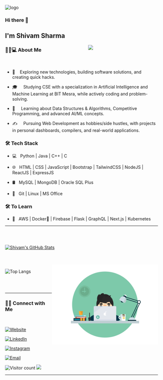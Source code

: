![logo](https://drive.google.com/uc?export=view&id=1VDe9mSaDklALObiFFZsBD8CfzY6nbZZD)

### Hi there 👋<h2> I'm Shivam Sharma</h2>

<img align='right' src="https://media.giphy.com/media/M9gbBd9nbDrOTu1Mqx/giphy.gif" width="230">

<h3> 👨🏻💻 About Me </h3>

<br>

- 🤔 &nbsp;  Exploring new technologies, building software solutions, and creating quick hacks.

- 🎓 &nbsp;   Studying CSE with a specialization in Artificial Intelligence and Machine Learning at BIT Mesra, while actively coding and problem-solving.

- 🌱 &nbsp;   Learning about Data Structures & Algorithms, Competitive Programming, and advanced AI/ML concepts.

- ✍️ &nbsp;   Pursuing Web Development as hobbies/side hustles, with projects in personal dashboards, compilers, and real-world applications.



<h3>🛠 Tech Stack</h3>



- 💻 &nbsp; Python | Java | C++ | C 

- 🌐 &nbsp; HTML | CSS | JavaScript | Bootstrap | TailwindCSS | NodeJS | ReactJS | ExpressJS  

- 🛢 &nbsp; MySQL | MongoDB | Oracle SQL Plus

- 🔧 &nbsp; Git | Linux | MS Office





<h3>🛠 To Learn</h3>

- 🔧 &nbsp; AWS | Docker🐳 | Firebase | Flask | GraphQL | Next.js | Kubernetes

<hr>



<br/><br/>

[![Shivam's GitHub Stats](https://github-readme-stats.vercel.app/api?username=ShivamSharma43&show_icons=true)](https://github.com/ShivamSharma43)

<br/>

<br/>

<img src="https://github.com/nirala69/nirala69/blob/master/70804f7e25b11f29db904f2fa7b4cd9d.gif" width="350" align='right'>

![Top Langs](https://github-readme-stats.vercel.app/api/top-langs/?username=ShivamSharma43&show_icons=true)

<br><br>



<hr>



<h3> 🤝🏻 Connect with Me </h3>

<br>



<p align="center">

[![Website]()](https://portfolio-website-shivamsharma43s-projects.vercel.app/)


[![LinkedIn](https://img.shields.io/badge/LinkedIn-shivam--sharma--1ss-blue?style=flat-square&logo=linkedin)](https://www.linkedin.com/in/shivam-sharma-1ss/)

<a href="https://www.instagram.com/sharmashivam43/?igsh=MWx1ODBuMWVxYnRpcA%3D%3D&utm_source=ig_contact_invite#"><img alt="Instagram" src="https://img.shields.io/badge/Instagram-shivam_sharma-black?style=flat-square&logo=instagram"></a>

<a href="mailto:shivamsharmaxd43@gmail.com"><img alt="Email" src="https://img.shields.io/badge/Email-shivamsharmaxd43@gmail.com-blue?style=flat-square&logo=gmail"></a>

</p>





![Visitor count](https://visitor-badge.laobi.icu/badge?page_id=ShivamSharma43.ShivamSharma43)   <img src="https://media.giphy.com/media/dxn6fRlTIShoeBr69N/giphy.gif" width="30">





<hr>
